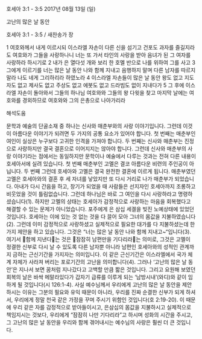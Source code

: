 호세아 3:1 - 3:5 
2017년 08월 13일 (일)

고난의 많은 날 동안



호세아 3:1 - 3:5 / 새찬송가  장


1 여호와께서 내게 이르시되 이스라엘 자손이 다른 신을 섬기고 건포도 과자를 즐길지라도 여호와가 그들을 사랑하나니 너는 또 가서 타인의 사랑을 받아 음녀가 된 그 여자를 사랑하라 하시기로 2 내가 은 열다섯 개와 보리 한 호멜 반으로 나를 위하여 그를 사고 3 그에게 이르기를 너는 많은 날 동안 나와 함께 지내고 음행하지 말며 다른 남자를 따르지 말라 나도 네게 그리하리라 하였노라 4 이스라엘 자손들이 많은 날 동안 왕도 없고 지도자도 없고 제사도 없고 주상도 없고 에봇도 없고 드라빔도 없이 지내다가 5 그 후에 이스라엘 자손이 돌아와서 그들의 하나님 여호와와 그들의 왕 다윗을 찾고 마지막 날에는 여호와를 경외하므로 여호와와 그의 은총으로 나아가리라

해석도움





문학과 예술의 단골소재 중 하나는 신사와 매춘부와의 사랑 이야기입니다. 그런데 이것이 아름다운 이야기가 되려면 두 가지의 공통 요소가 있어야 합니다. 첫 번째는 매춘부인 여인이 실상은 누구보다 고귀한 인격을 가져야 합니다.  두 번째는 신사와 매춘부는 진정으로 사랑하지만 결국 결혼으로 이어지지는 않아야 합니다. 그런데 신사와 매춘부의 사랑 이야기라는 점에서는 동일하지만 문학이나 예술에서 다루는 것과는 전혀 다른 내용이 호세아서에 실려 있습니다.  첫 번째 매춘부인 고멜은 결코 아름다운 비련의 주인공이 아닙니다.  두 번째 그런데 호세아와 고멜은 결국 완전한 결혼에 이르게 됩니다.  매춘부였던 고멜은 호세아와의 결혼 후 세 자녀를 낳았지만 또 다시 거리로 나가 매춘부가 되었습니다. 아내가 다시 간음을 하고, 창기가 되었을 때 사람들은 선지자인 호세아까지 조롱하고 비웃었을 것이 틀림없습니다. 그런데 하나님은 바로 그 여인을 다시 사랑하라고 명령하셨습니다(1). 하지만 고멜의 상태는 호세아가 감정적으로 사랑하는 마음을 회복했다고 해결할 수 있는 문제가 아니었습니다. 포주에게 은 삼십 세겔을 빚진 노예상태에 있었던 것입니다. 호세아는 이에 있는 것 없는 것을 다 끌어 모아 그녀의 몸값을 지불하였습니다(2). 그런데 이미 감정적으로 사랑하셨고 실제적으로 필요한 대가를 다 지불하셨는데 한 가지 제안을 하고 있습니다. 그것은 “너는 많은 날 동안 나와 함께 지내고~“입니다(3). 여기서 󰡐함께 지낸다󰡑는 것은 󰡐잠잠히 남편만을 기다리라󰡑는 의미로, 그것은 고멜이 정결한 신부로 다시 날 수 있도록 다른 남자뿐 아니라 남편인 호세아와의 성적인 관계까지 금하는 근신기간을 가지자는 의미입니다. 이 같은 근신기간은 이스라엘에서 국가 체계 자체가 사라져 버리는 포로기간의 고난을 의미합니다(4). 그러나 ‘고난의 많은 날 동안’은 지나서 보면 꿈처럼 지나갔다고 고백할 만큼 짧은 것입니다. 그리고 요원해 보였던 회복의 날은 바싹 메말라있다가 갑자기 급류를 이루게 되는 ‘남방시내’(와디)와 같이 임하게 될 것입니다(시 126:1-4). 
사실 예수님께서 우리에게 고난의 많은 날 동안을 제안하시는 이유는 그분의 필요와 유익 때문이 아니라, 우리를 진짜 순결한 신부가 되게 하셔서, 우리에게 정말 천국 같은 가정을 꾸며 주시기 위함인 것입니다(호 2:19-20). 이 때문에 우리 같은 자를 감정적으로 받아들이시고, 은삼십의 몸값을 지불하시고 실제적으로 책임지시는 것보다, 우리에게 “잠잠히 나만 기다리라”고 하시며 성화의 시간을 주시고, 그 고난의 많은 날 동안을 우리와 함께 겪어내시는 예수님의 사랑은 훨씬 더 큰 것입니다.